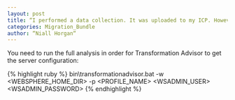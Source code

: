 ```yaml
---
layout: post
title: “I performed a data collection. It was uploaded to my ICP. However I did not get download bundle button enabled. I am not able to download the bundle or server.xml files”
categories: Migration_Bundle
author: “Niall Horgan“
---
```

You need to run the full analysis in order for Transformation Advisor to get the server configuration:

{% highlight ruby %}
bin\transformationadvisor.bat -w <WEBSPHERE_HOME_DIR> -p <PROFILE_NAME> <WSADMIN_USER> <WSADMIN_PASSWORD>
{% endhighlight %}
